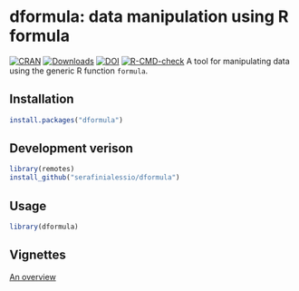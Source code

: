 # dformula: data manipulation using R formula

[![CRAN](http://www.r-pkg.org/badges/version/dformula)](https://cran.r-project.org/package=dformula) 
[![Downloads](http://cranlogs.r-pkg.org/badges/dformula?color=brightgreen)](http://www.r-pkg.org/pkg/dformula)
[![DOI](https://zenodo.org/badge/260250976.svg)](https://zenodo.org/badge/latestdoi/260250976)
[![R-CMD-check](https://github.com/serafinialessio/dformula/actions/workflows/R-CMD-check.yaml/badge.svg)](https://github.com/serafinialessio/dformula/actions/workflows/R-CMD-check.yaml)
A tool for manipulating data using the generic R function `formula`.


Installation
------------


```r
install.packages("dformula")
```

Development verison
-------------------

```r
library(remotes)
install_github("serafinialessio/dformula")
```

Usage
------


```r
library(dformula)
```


Vignettes 
-----

[An overview](https://cran.r-project.org/package=dformula/vignettes/An-overview.html)

